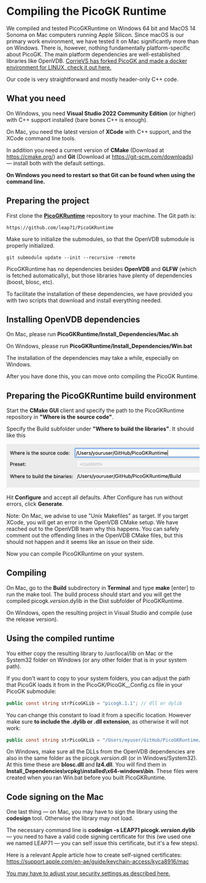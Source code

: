 # Compiling the PicoGK Runtime

We compiled and tested PicoGKRuntime on Windows 64 bit and MacOS 14 Sonoma on Mac computers running Apple Silicon. Since macOS is our primary work environment, we have tested it on Mac significantly more than on Windows. There is, however, nothing fundamentally platform-specific about PicoGK. The main platform dependencies are well-established libraries like OpenVDB. [CorrieVS has forked PicoGK and made a docker environment for LINUX, check it out here.](https://github.com/CorrieVS/PicoGK)

Our code is very straightforward and mostly header-only C++ code.

## What you need

On Windows, you need **Visual Studio 2022 Community Edition** (or higher) with C++ support installed (bare bones C++ is enough).

On Mac, you need the latest version of **XCode** with C++ support, and the XCode command line tools.

In addition you need a current version of **CMake** (Download at https://cmake.org/) and **Git** (Download at https://git-scm.com/downloads) — install both with the default settings. 

**On Windows you need to restart so that Git can be found when using the command line.**

## Preparing the project

First clone the **[PicoGKRuntime](https://github.com/leap71/PicoGKRuntime)** repository to your machine. The Git path is:

```
https://github.com/leap71/PicoGKRuntime
```

Make sure to initialize the submodules, so that the OpenVDB submodule is properly initialized.

```
git submodule update --init --recursive -remote
```

PicoGKRuntime has no dependencies besides **OpenVDB** and **GLFW** (which is fetched automatically), but those libraries have plenty of dependencies (boost, blosc, etc).

To facilitate the installation of these dependencies, we have provided you with two scripts that download and install everything needed.

## Installing OpenVDB dependencies

On Mac, please run **PicoGKRuntime/Install_Dependencies/Mac.sh**

On Windows, please run **PicoGKRuntime/Install_Dependencies/Win.bat** 

The installation of the dependencies may take a while, especially on Windows.

After you have done this, you can move onto compiling the PicoGK Runtime.

## Preparing the PicoGKRuntime build environment

Start the **CMake GUI** client and specify the path to the PicoGKRuntime repository in **"Where is the source code"**.

Specify the Build subfolder under **"Where to build the libraries"**. It should like this

<img src="images/image-20231017134154856.png" style="zoom:50%;" />

Hit **Configure** and accept all defaults. After Configure has run without errors, click **Generate**.

Note: On Mac, we advise to use "Unix Makefiles" as target. If you target XCode, you will get an error in the OpenVDB CMake setup. We have reached out to the OpenVDB team why this happens. You can safely comment out the offending lines in the OpenVDB CMake files, but this should not happen and it seems like an issue on their side.

Now you can compile PicoGKRuntime on your system.

## Compiling

On Mac, go to the **Build** subdirectory in **Terminal** and type **make** [enter] to run the make tool. The build process should start and you will get the compiled picogk.*version*.dylib in the Dist subfolder of PicoGKRuntime.

On Windows, open the resulting project in Visual Studio and compile (use the release version).

## Using the compiled runtime

You either copy the resulting library to /usr/local/lib on Mac or the System32 folder on Windows (or any other folder that is in your system path).

If you don't want to copy to your system folders, you can adjust the path that PicoGK loads it from in the PicoGK/PicoGK__Config.cs file in your PicoGK submodule:

```C#
public const string strPicoGKLib = "picogk.1.1"; // dll or dylib
```

You can change this constant to load it from a specific location. However make sure **to include the .dylib or .dll extension**, as otherwise it will not work:

```C#
public const string strPicoGKLib = "/Users/myuser/GitHub/PicoGKRuntime/Dist/picogk.1.1.0.dylib";
```

On Windows, make sure all the DLLs from the OpenVDB dependencies are also in the same folder as the picogk.*version*.dll (or in Windows/System32). At this time these are **blosc.dll** and **lz4.dll**. You will find them in **Install_Dependencies\vcpkg\installed\x64-windows\bin**. These files were created when you ran Win.bat before you built PicoGKRuntime.

## Code signing on the Mac

One last thing — on Mac, you may have to sign the library using the **codesign** tool. Otherwise the library may not load. 

The necessary command line is **codesign -s LEAP71 picogk.*version*.dylib** — you need to have a valid code signing certificate for this (we used one we named LEAP71 — you can self issue this certificate, but it's a few steps).

Here is a relevant Apple article how to create self-signed certificates: https://support.apple.com/en-ae/guide/keychain-access/kyca8916/mac

[You may have to adjust your security settings as described here.](MacSecurity.md)
